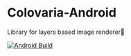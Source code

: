 # Colovaria-Android
Library for layers based image renderer🎨

[![Android Build](https://github.com/Colovaria-Graphics/Colovaria-Android/actions/workflows/android_build.yml/badge.svg?branch=main)](https://github.com/Colovaria-Graphics/Colovaria-Android/actions/workflows/android_build.yml)
